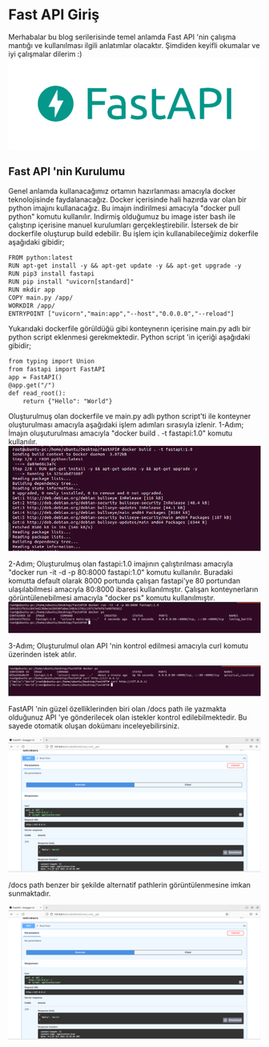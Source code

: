 # Fast API Giriş 

Merhabalar bu blog serilerisinde temel anlamda Fast API 'nin çalışma mantığı ve kullanılması ilgili anlatımlar olacaktır.
Şimdiden keyifli okumalar ve iyi çalışmalar dilerim :)
![](https://github.com/mrtyildiz/Blog-Post/blob/main/Python/img/1.png?raw=true)
## Fast API 'nin Kurulumu

Genel anlamda kullanacağımız ortamın hazırlanması amacıyla docker teknolojisinde faydalanacağız. Docker içerisinde hali hazırda var olan bir python imajını kullanacağız. Bu imajın indirilmesi amacıyla "docker pull python" komutu kullanılır. Indirmiş olduğumuz bu image ister bash ile çalıştırıp içerisine manuel kurulumları gerçekleştirebilir. İstersek de bir dockerfile oluşturup build edebilir. Bu işlem için kullanabileceğimiz dokerfile aşağıdaki gibidir;

```
FROM python:latest
RUN apt-get install -y && apt-get update -y && apt-get upgrade -y
RUN pip3 install fastapi
RUN pip install "uvicorn[standard]"
RUN mkdir app
COPY main.py /app/
WORKDIR /app/
ENTRYPOINT ["uvicorn","main:app","--host","0.0.0.0","--reload"]
```
Yukarıdaki dockerfile görüldüğü gibi konteynerın içerisine main.py adlı bir python script eklenmesi gerekmektedir. Python script 'in içeriği aşağıdaki gibidir;
```
from typing import Union
from fastapi import FastAPI
app = FastAPI()
@app.get("/")
def read_root():
    return {"Hello": "World"}
```
Oluşturulmuş olan dockerfile ve main.py adlı python script'ti ile konteyner oluşturulması amacıyla aşağıdaki işlem adımları sırasıyla izlenir.
1-Adım; İmajın oluşuturulması amacıyla "docker build . -t fastapi:1.0" komutu kullanılır.
![](https://github.com/mrtyildiz/Blog-Post/blob/main/Python/img/2.png?raw=true)

2-Adım; Oluşturulmuş olan fastapi:1.0 imajının çalıştırılması amacıyla "docker run -it -d -p 80:8000 fastapi:1.0" komutu kullanılır. Buradaki komutta default olarak 8000 portunda çalışan fastapi'ye 80 portundan ulaşılabilmesi amacıyla 80:8000 ibaresi kullanılmıştır. Çalışan konteynerların görüntülenebilmesi amacıyla "docker ps" komutu kullanılmıştır.
![](https://github.com/mrtyildiz/Blog-Post/blob/main/Python/img/3.png?raw=true)

3-Adım; Oluşturulmul olan API 'nin kontrol edilmesi amacıyla curl komutu üzerinden istek atılır.

![](https://github.com/mrtyildiz/Blog-Post/blob/main/Python/img/4.png?raw=true)


FastAPI 'nin güzel özelliklerinden biri olan /docs path ile yazmakta olduğunuz API 'ye gönderilecek olan istekler kontrol edilebilmektedir. Bu sayede otomatik oluşan dokümanı inceleyebilirsiniz.

![](https://github.com/mrtyildiz/Blog-Post/blob/main/Python/img/5.png?raw=true)

/docs path benzer bir şekilde alternatif pathlerin görüntülenmesine imkan sunmaktadır.

![](https://github.com/mrtyildiz/Blog-Post/blob/main/Python/img/5.png?raw=true)
